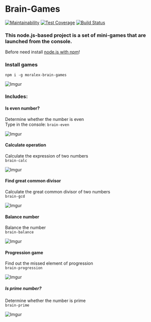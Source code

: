 # Brain-Games #

[![Maintainability](https://api.codeclimate.com/v1/badges/41d2d6d5030c01098e25/maintainability)](https://codeclimate.com/github/mor-alex/project-lvl1-s308/maintainability) 
[![Test Coverage](https://api.codeclimate.com/v1/badges/41d2d6d5030c01098e25/test_coverage)](https://codeclimate.com/github/mor-alex/project-lvl1-s308/test_coverage) 
[![Build Status](https://travis-ci.org/mor-alex/project-lvl1-s308.svg?branch=master)](https://travis-ci.org/mor-alex/project-lvl1-s308)

### This node.js-based project is a set of mini-games that are launched from the console. ###

Before need install [node.js with npm](https://nodejs.org/en/download/)!

### Install games ###
`npm i -g moralex-brain-games`  

![Imgur](https://i.imgur.com/CqpwQlw.gifv)

### Includes: ###  
#### Is even number? ####  
Determine whether the number is even  
Type in the console: `brain-even`

![Imgur](https://i.imgur.com/6YQCexM.gifv)  

#### Calculate operation ####  
Calculate the expression of two numbers  
`brain-calc`

![Imgur](https://i.imgur.com/2OcWrjE.gifv)

#### Find great common divisor ####  
Calculate the great common divisor of two numbers  
`brain-gcd`  

![Imgur](https://i.imgur.com/CXiJsg3.gifv)

#### Balance number ####  
Balance the number  
`brain-balance`

![Imgur](https://i.imgur.com/d378zXX.gifv) 

#### Progression game ####  
Find out the missed element of progression  
`brain-progression`  

![Imgur](https://i.imgur.com/YoY5Nsk.gifv)

##### Is prime number? #####  
Determine whether the number is prime  
`brain-prime`

![Imgur](https://i.imgur.com/GPqPg9g.gifv)
